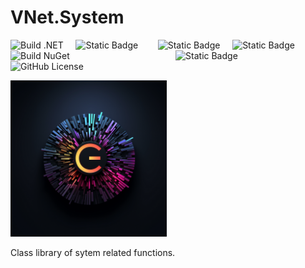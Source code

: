 # VNet.System

![Build .NET](https://github.com/PrimeEagle/VNet.System/actions/workflows/build-dotnet.yml/badge.svg) &nbsp;&nbsp;&nbsp;&nbsp;![Static Badge](https://img.shields.io/badge/Latest_Build-v1.0.0.42-lightblue) &nbsp;&nbsp;&nbsp;&nbsp;&nbsp;&nbsp;&nbsp;![Static Badge](https://img.shields.io/badge/Latest_Release-v1.0.0-blue) &nbsp;&nbsp;&nbsp;&nbsp;![Static Badge](https://img.shields.io/badge/.NET-8-darkblue)<br>
![Build NuGet](https://github.com/PrimeEagle/VNet.System/actions/workflows/create-nuget.yml/badge.svg) &nbsp;&nbsp;&nbsp;&nbsp;&nbsp;&nbsp;&nbsp;&nbsp;&nbsp;&nbsp;&nbsp;&nbsp;&nbsp;&nbsp;&nbsp;&nbsp;&nbsp;&nbsp;&nbsp;&nbsp;&nbsp;&nbsp;&nbsp;&nbsp;&nbsp;&nbsp;&nbsp;&nbsp;&nbsp;&nbsp;&nbsp;&nbsp;&nbsp;&nbsp;&nbsp;&nbsp;&nbsp;&nbsp;&nbsp;&nbsp;&nbsp; ![Static Badge](https://img.shields.io/badge/NuGet_Package-v1.0.0-blue)<br>
![GitHub License](https://img.shields.io/github/license/PrimeEagle/PowerShell-eXtreme-Directory)

<img src="https://github.com/PrimeEagle/VNet.System/blob/main/vnet.system.png?raw=true" width="250" />

Class library of sytem related functions.
